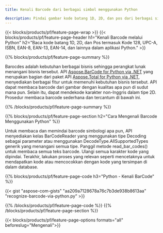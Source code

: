 ```yaml
---
title: Kenali Barcode dari berbagai simbol menggunakan Python 

description: Pindai gambar kode batang 1D, 2D, dan pos dari berbagai simbol termasuk 128 dan QR dengan Python menggunakan beberapa kode baris 
---
```


{{< blocks/products/pf/feature-page-wrap >}}
{{< blocks/products/pf/feature-page-header h1="Kenali Barcode melalui Python" h2="Baca kode batang 1D, 2D, dan Pos termasuk Kode 128, UPC-A, ISBN, EAN-8, EAN-13, EAN-14, dan lainnya dalam aplikasi Python." >}}

{{% blocks/products/pf/feature-page-summary %}}

Barocdes adalah kebutuhan berbagai bisnis sehingga perangkat lunak menangani bisnis tersebut. API [Aspose.BarCode for Python via .NET](https://products.aspose.com/barcode/python-net/) yang merupakan bagian dari paket API [Aspose.Total for Python via .NET](https://products.aspose.com/total/python-net/), menyediakan berbagai fitur untuk memenuhi kebutuhan bisnis tersebut. API dapat membaca barcode dari gambar dengan kualitas apa pun di sudut mana pun. Selain itu, dapat mendekode karakter non-Inggris dalam tipe 2D. Prosedur membaca barcode sederhana dan tercantum di bawah ini.

{{% /blocks/products/pf/feature-page-summary  %}}

{{% blocks/products/pf/feature-page-section  h2="Cara Mengenali Barcode Menggunakan Python" %}}

Untuk membaca dan memindai barcode simbologi apa pun, API menyediakan kelas BarCodeReader yang menggunakan tipe Decoding sebagai parameter atau menggunakan DecodeType.AllSupportedTypes generik yang menangani semua tipe. Panggil metode read_bar_codes() untuk membaca semua teks barcode. Ulangi semua karakter kode yang dipindai. Terakhir, lakukan proses yang relevan seperti mencetaknya untuk mendapatkan kode atau mencocokkan dengan kode yang tersimpan di dalam database.

{{% blocks/products/pf/feature-page-code h3="Python - Kenali BarCode" %}}

{{< gist "aspose-com-gists" "aa209a7128678a76c7b3de938b8613aa" "recognize-barcode-via-python.py" >}}

{{% /blocks/products/pf/feature-page-code  %}}
{{% /blocks/products/pf/feature-page-section %}}

{{< blocks/products/pf/feature-page-options formats="all" beforeslug="Mengenali">}}